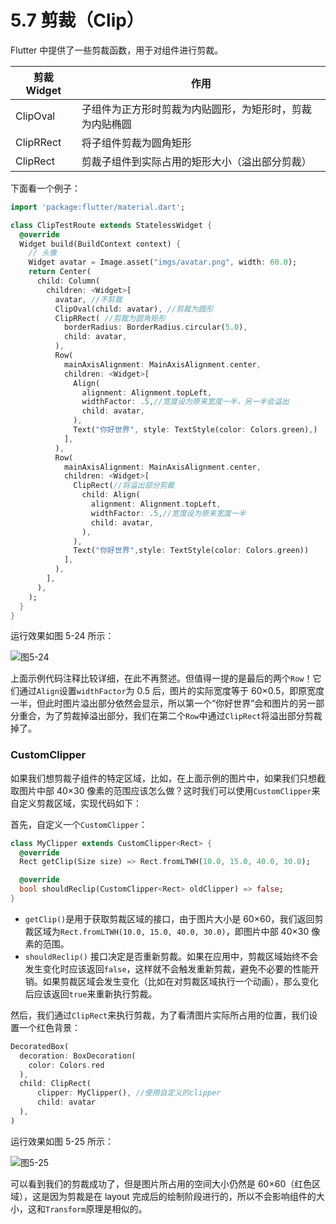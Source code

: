 # 5.7 剪裁（Clip）

Flutter 中提供了一些剪裁函数，用于对组件进行剪裁。

| 剪裁 Widget | 作用                                                     |
| ----------- | -------------------------------------------------------- |
| ClipOval    | 子组件为正方形时剪裁为内贴圆形，为矩形时，剪裁为内贴椭圆 |
| ClipRRect   | 将子组件剪裁为圆角矩形                                   |
| ClipRect    | 剪裁子组件到实际占用的矩形大小（溢出部分剪裁）           |

下面看一个例子：

```dart
import 'package:flutter/material.dart';

class ClipTestRoute extends StatelessWidget {
  @override
  Widget build(BuildContext context) {
    // 头像
    Widget avatar = Image.asset("imgs/avatar.png", width: 60.0);
    return Center(
      child: Column(
        children: <Widget>[
          avatar, //不剪裁
          ClipOval(child: avatar), //剪裁为圆形
          ClipRRect( //剪裁为圆角矩形
            borderRadius: BorderRadius.circular(5.0),
            child: avatar,
          ),
          Row(
            mainAxisAlignment: MainAxisAlignment.center,
            children: <Widget>[
              Align(
                alignment: Alignment.topLeft,
                widthFactor: .5,//宽度设为原来宽度一半，另一半会溢出
                child: avatar,
              ),
              Text("你好世界", style: TextStyle(color: Colors.green),)
            ],
          ),
          Row(
            mainAxisAlignment: MainAxisAlignment.center,
            children: <Widget>[
              ClipRect(//将溢出部分剪裁
                child: Align(
                  alignment: Alignment.topLeft,
                  widthFactor: .5,//宽度设为原来宽度一半
                  child: avatar,
                ),
              ),
              Text("你好世界",style: TextStyle(color: Colors.green))
            ],
          ),
        ],
      ),
    );
  }
}
```

运行效果如图 5-24 所示：

![图5-24](../imgs/5-24.png)

上面示例代码注释比较详细，在此不再赘述。但值得一提的是最后的两个`Row`！它们通过`Align`设置`widthFactor`为 0.5 后，图片的实际宽度等于 60×0.5，即原宽度一半，但此时图片溢出部分依然会显示，所以第一个“你好世界”会和图片的另一部分重合，为了剪裁掉溢出部分，我们在第二个`Row`中通过`ClipRect`将溢出部分剪裁掉了。

### CustomClipper

如果我们想剪裁子组件的特定区域，比如，在上面示例的图片中，如果我们只想截取图片中部 40×30 像素的范围应该怎么做？这时我们可以使用`CustomClipper`来自定义剪裁区域，实现代码如下：

首先，自定义一个`CustomClipper`：

```dart
class MyClipper extends CustomClipper<Rect> {
  @override
  Rect getClip(Size size) => Rect.fromLTWH(10.0, 15.0, 40.0, 30.0);

  @override
  bool shouldReclip(CustomClipper<Rect> oldClipper) => false;
}
```

- `getClip()`是用于获取剪裁区域的接口，由于图片大小是 60×60，我们返回剪裁区域为`Rect.fromLTWH(10.0, 15.0, 40.0, 30.0)`，即图片中部 40×30 像素的范围。
- `shouldReclip()` 接口决定是否重新剪裁。如果在应用中，剪裁区域始终不会发生变化时应该返回`false`，这样就不会触发重新剪裁，避免不必要的性能开销。如果剪裁区域会发生变化（比如在对剪裁区域执行一个动画），那么变化后应该返回`true`来重新执行剪裁。

然后，我们通过`ClipRect`来执行剪裁，为了看清图片实际所占用的位置，我们设置一个红色背景：

```dart
DecoratedBox(
  decoration: BoxDecoration(
    color: Colors.red
  ),
  child: ClipRect(
      clipper: MyClipper(), //使用自定义的clipper
      child: avatar
  ),
)
```

运行效果如图 5-25 所示：

![图5-25](../imgs/5-25.png)

可以看到我们的剪裁成功了，但是图片所占用的空间大小仍然是 60×60（红色区域），这是因为剪裁是在 layout 完成后的绘制阶段进行的，所以不会影响组件的大小，这和`Transform`原理是相似的。
